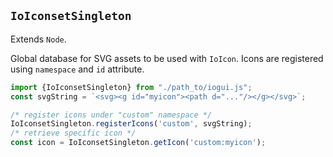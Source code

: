 ## `IoIconsetSingleton`

Extends `Node`.

Global database for SVG assets to be used with `IoIcon`. Icons are registered using `namespace` and `id` attribute.

```javascript
import {IoIconsetSingleton} from "./path_to/iogui.js";
const svgString = `<svg><g id="myicon"><path d="..."/></g></svg>`;

/* register icons under "custom" namespace */
IoIconsetSingleton.registerIcons('custom', svgString);
/* retrieve specific icon */
const icon = IoIconsetSingleton.getIcon('custom:myicon');
```